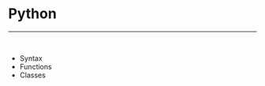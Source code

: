 # Python
<hr>
<br>

+  <a onclick="app.helpPageDisplay('python/syntax')">Syntax</a>
+  <a onclick="app.helpPageDisplay('python/functions')">Functions</a>
+  <a onclick="app.helpPageDisplay('python/classes')">Classes</a>

